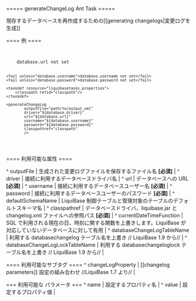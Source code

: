 ===== generateChangeLog Ant Task =====

現存するデータベースを再作成するための[[generating changelogs|変更ログを生成]] 


==== 例 ====

<code xml>
<target name="generateChangelog" depends="prepare">
    <fail unless="database.url">database.url not set</fail>

    <fail unless="database.username">database.username not set</fail>
    <fail unless="database.password">database.password not set</fail>

    <taskdef resource="liquibasetasks.properties">
        <classpath refid="classpath"/>
    </taskdef>

    <generateChangeLog
            outputFile="path/to/output.xml"
            driver="${database.driver}"
            url="${database.url}"
            username="${database.username}"
            password="${database.password}"
            classpathref="classpath"
            />
</target>
</code>


==== 利用可能な属性 ====

^ outputFile  | 生成された変更ログファイルを保存するファイル名 **[必須]**  | 
^ driver  | 接続に利用するデータベースドライバ名  | 
^ url  | データベースへの URL **[必須]**   | 
^ username  | 接続に利用するデータベースユーザー名 **[必須]**  | 
^ password  | 接続に利用するデータベースユーザーのパスワード **[必須]**  | 
^ defaultSchemaName  | LiquiBase 制御テーブルと管理対象のテーブルのデフォルトスキーマ名 |
^ classpathref  | データベースドライバ、liquibase.jar と changelog.xml ファイルへの参照パス  **[必須]** | 
^ currentDateTimeFunction  | SQL で利用される現在の日、時刻に関する関数を上書きします。LiquiBase が対応していないデータベースに対して有用  | 
^ databaseChangeLogTableName  | 利用する databasechangelog テーブル名を上書き  // LiquiBase 1.9 から// |
^ databaseChangeLogLockTableName  | 利用する databasechangeloglock テーブル名を上書き // LiquiBase 1.9 から//  |

==== 利用可能なサブタグ ====
^ changeLogProperty  |  [[changelog parameters]] 設定の組み合わせ //LiquiBase 1.7 より// | 

=== 利用可能な <changeLogProperty> パラメータ ===
^ name  | 設定するプロパティ名  | 
^ value  | 設定するプロパティ値  | 


